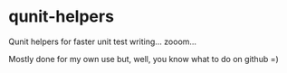 qunit-helpers
=============

Qunit helpers for faster unit test writing... zooom...

Mostly done for my own use but, well, you know what to do on github =)